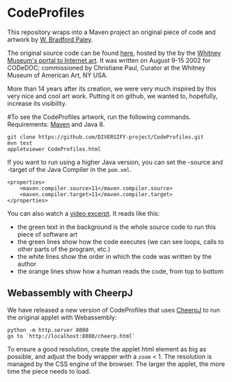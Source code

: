 # CodeProfiles

This repository wraps into a Maven project an original piece of code and artwork by  [W. Bradford Paley](http://wbradfordpaley.com/live/).

The original source code can be found [here](http://artport.whitney.org/commissions/codedoc/Paley/code.html), hosted by the by the [Whitney Museum's portal to Internet art](http://whitney.org/Exhibitions/Artport). It was written on August 9-15 2002 for CODeDOC; commissioned by Christiane Paul, Curator at the Whitney Museum of American Art, NY USA.

More than 14 years after its creation, we were very much inspired by this very nice and cool art work. Putting it on github, we wanted to, hopefully, increase its visibility.

#To see the CodeProfiles artwork, run the following commands. Requirements: [Maven](https://maven.apache.org/) and Java 8.

```
git clone https://github.com/DIVERSIFY-project/CodeProfiles.git
mvn test
appletviewer CodeProfiles.html
```

If you want to run using a higher Java version, you can set the -source and -target of the Java Compiler in the `pom.xml`.

```
<properties>
    <maven.compiler.source>11</maven.compiler.source>
    <maven.compiler.target>11</maven.compiler.target>
</properties>
```

You can also watch a [video excerpt](https://github.com/DIVERSIFY-project/CodeProfiles/blob/master/CodeProfiles-short.mp4). It reads like this:
- the green text in the background is the whole source code to run this piece of software art
- the green lines show how the code executes (we can see loops, calls to other parts of the program, etc.)
- the white lines show the order in which the code was written by the author
- the orange lines show how a human reads the code, from top to bottom


## Webassembly with CheerpJ

We have released a new version of CodeProfiles that uses [CheerpJ](https://cheerpj.com/) to run the original applet with Webassembly:
```
python -m http.server 8080
go to `http://localhost:8080/cheerp.html`
```
To ensure a good resolution, create the applet html element as big as possible, and adjust the body wrapper with a `zoom` < 1. The resolution is managed by the CSS engine of the browser. The larger the applet, the more time the piece needs to load.
